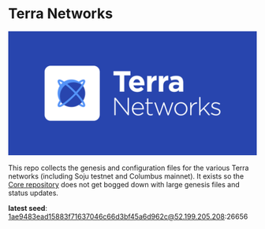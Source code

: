 
# Terra Networks
![banner](../terra-networks.png)

This repo collects the genesis and configuration files for the various Terra networks (including Soju testnet and Columbus mainnet). 
It exists so the [Core repository](https://github.com/terra-money/core) does not get bogged down with large genesis files and status updates.

**latest seed**: 1ae9483ead15883f71637046c66d3bf45a6d962c@52.199.205.208:26656
